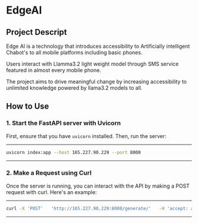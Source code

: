 
# EdgeAI
## Project Descript
Edge AI is a technology that introduces accessibility to Artificially intelligent Chabot's to all mobile platforms including  basic phones.

Users interact with Llamma3.2 light weight model through SMS service featured in almost every mobile phone.

The project aims to drive meaningful change by increasing accessibility to unlimited knowledge powered by llama3.2 models to all.

## How to Use

### 1. Start the FastAPI server with Uvicorn

First, ensure that you have `uvicorn` installed. Then, run the server:

---
```bash
uvicorn index:app --host 165.227.90.229 --port 8000
```
---

### 2. Make a Request using Curl
Once the server is running, you can interact with the API by making a POST request with curl. Here's an example:

---
```bash
curl -X 'POST'   'http://165.227.90.229:8000/generate/'   -H 'accept: application/json'   -H 'Content-Type: application/json'   -d '{"prompt": "your prompt here"}'
```
---
